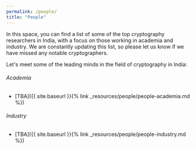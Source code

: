 ```yaml
---
permalink: /people/
title: "People"
---
```


In this space, you can find a list of some of the top cryptography researchers in India, with a focus on those working in academia and industry. We are constantly updating this list, so please let us know if we have missed any notable cryptographers.

Let's meet some of the leading minds in the field of cryptography in India:

###### Academia

- [TBA]({{ site.baseurl }}{% link _resources/people/people-academia.md %})

###### Industry

- [TBA]({{ site.baseurl }}{% link _resources/people/people-industry.md %})